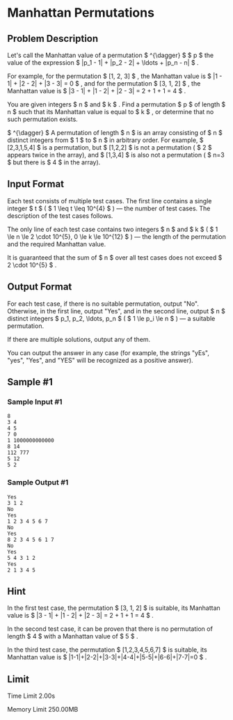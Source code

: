 # Manhattan Permutations

## Problem Description

Let's call the Manhattan value of a permutation $ ^{\dagger} $ $ p $ the value of the expression $ |p_1 - 1| + |p_2 - 2| + \ldots + |p_n - n| $ .

For example, for the permutation $ [1, 2, 3] $ , the Manhattan value is $ |1 - 1| + |2 - 2| + |3 - 3| = 0 $ , and for the permutation $ [3, 1, 2] $ , the Manhattan value is $ |3 - 1| + |1 - 2| + |2 - 3| = 2 + 1 + 1 = 4 $ .

You are given integers $ n $ and $ k $ . Find a permutation $ p $ of length $ n $ such that its Manhattan value is equal to $ k $ , or determine that no such permutation exists.

 $ ^{\dagger} $ A permutation of length $ n $ is an array consisting of $ n $ distinct integers from $ 1 $ to $ n $ in arbitrary order. For example, $ [2,3,1,5,4] $ is a permutation, but $ [1,2,2] $ is not a permutation ( $ 2 $ appears twice in the array), and $ [1,3,4] $ is also not a permutation ( $ n=3 $ but there is $ 4 $ in the array).

## Input Format

Each test consists of multiple test cases. The first line contains a single integer $ t $ ( $ 1 \leq t \leq 10^{4} $ ) — the number of test cases. The description of the test cases follows.

The only line of each test case contains two integers $ n $ and $ k $ ( $ 1 \le n \le 2 \cdot 10^{5}, 0 \le k \le 10^{12} $ ) — the length of the permutation and the required Manhattan value.

It is guaranteed that the sum of $ n $ over all test cases does not exceed $ 2 \cdot 10^{5} $ .

## Output Format

For each test case, if there is no suitable permutation, output "No". Otherwise, in the first line, output "Yes", and in the second line, output $ n $ distinct integers $ p_1, p_2, \ldots, p_n $ ( $ 1 \le p_i \le n $ ) — a suitable permutation.

If there are multiple solutions, output any of them.

You can output the answer in any case (for example, the strings "yEs", "yes", "Yes", and "YES" will be recognized as a positive answer).

## Sample #1

### Sample Input #1

```
8
3 4
4 5
7 0
1 1000000000000
8 14
112 777
5 12
5 2
```

### Sample Output #1

```
Yes
3 1 2
No
Yes
1 2 3 4 5 6 7
No
Yes
8 2 3 4 5 6 1 7
No
Yes
5 4 3 1 2
Yes
2 1 3 4 5
```

## Hint

In the first test case, the permutation $ [3, 1, 2] $ is suitable, its Manhattan value is $ |3 - 1| + |1 - 2| + |2 - 3| = 2 + 1 + 1 = 4 $ .

In the second test case, it can be proven that there is no permutation of length $ 4 $ with a Manhattan value of $ 5 $ .

In the third test case, the permutation $ [1,2,3,4,5,6,7] $ is suitable, its Manhattan value is $ |1-1|+|2-2|+|3-3|+|4-4|+|5-5|+|6-6|+|7-7|=0 $ .

## Limit



Time Limit
2.00s

Memory Limit
250.00MB